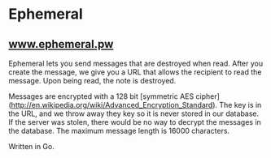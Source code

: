 Ephemeral
=========

## www.ephemeral.pw


Ephemeral lets you send messages that are destroyed when read.  After you create the message, we give you a URL that allows the recipient to read the message.  Upon being read, the note is destroyed.


Messages are encrypted with a 128 bit [symmetric AES cipher] (http://en.wikipedia.org/wiki/Advanced_Encryption_Standard).  The key is in the URL, and we throw away they key so it is never stored in our database.  If the server was stolen, there would be no way to decrypt the messages in the database.  The maximum message length is 16000 characters.

Written in Go.

